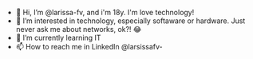 - 👋 Hi, I’m @larissa-fv, and i'm 18y. I'm love technology!
- 👀 I’m interested in technology, especially softaware or hardware. Just never ask me about networks, ok?! 😂
- 🌱 I’m currently learning IT
- 📫 How to reach me in LinkedIn @larsissafv-

















<!---
larissa-fv/larissa-fv is a ✨ special ✨ repository because its `README.md` (this file) appears on your GitHub profile.
You can click the Preview link to take a look at your changes.
--->
